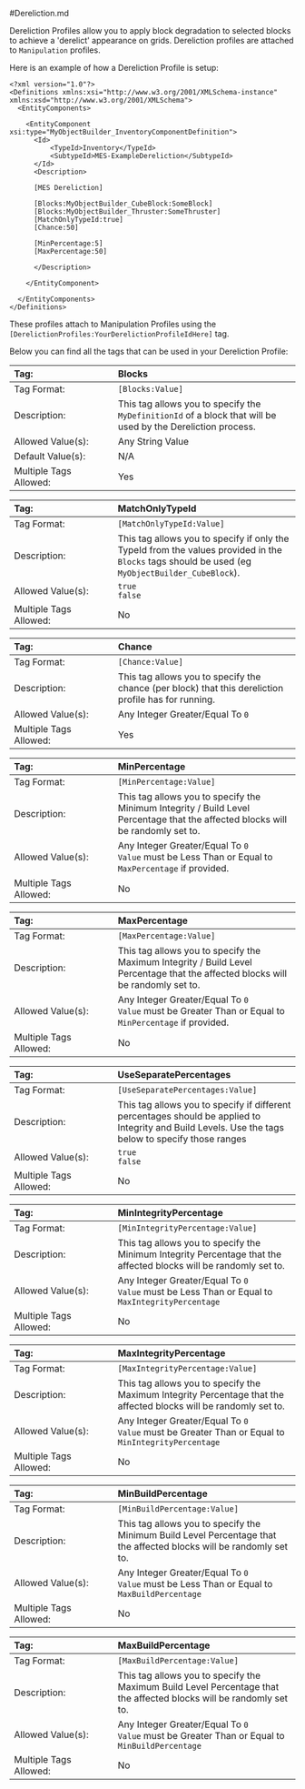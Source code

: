 #Dereliction.md

Dereliction Profiles allow you to apply block degradation to selected blocks to achieve a 'derelict' appearance on grids. Dereliction profiles are attached to `Manipulation` profiles.

Here is an example of how a Dereliction Profile is setup:

```
<?xml version="1.0"?>
<Definitions xmlns:xsi="http://www.w3.org/2001/XMLSchema-instance" xmlns:xsd="http://www.w3.org/2001/XMLSchema">
  <EntityComponents>

    <EntityComponent xsi:type="MyObjectBuilder_InventoryComponentDefinition">
      <Id>
          <TypeId>Inventory</TypeId>
          <SubtypeId>MES-ExampleDereliction</SubtypeId>
      </Id>
      <Description>

      [MES Dereliction]

      [Blocks:MyObjectBuilder_CubeBlock:SomeBlock]
      [Blocks:MyObjectBuilder_Thruster:SomeThruster]
      [MatchOnlyTypeId:true]
      [Chance:50]
      
      [MinPercentage:5]
      [MaxPercentage:50]
      
      </Description>
      
    </EntityComponent>

  </EntityComponents>
</Definitions>
```

These profiles attach to Manipulation Profiles using the `[DerelictionProfiles:YourDerelictionProfileIdHere]` tag.

Below you can find all the tags that can be used in your Dereliction Profile:

<!-- Blocks -->
|Tag:&nbsp;&nbsp;&nbsp;&nbsp;&nbsp;&nbsp;&nbsp;&nbsp;&nbsp;&nbsp;&nbsp;&nbsp;&nbsp;&nbsp;&nbsp;&nbsp;&nbsp;&nbsp;&nbsp;&nbsp;&nbsp;&nbsp;&nbsp;&nbsp;&nbsp;&nbsp;&nbsp;&nbsp;&nbsp;&nbsp;&nbsp;|Blocks|
|:----|:----|
|Tag Format:|`[Blocks:Value]`|
|Description:|This tag allows you to specify the `MyDefinitionId` of a block that will be used by the Dereliction process.|
|Allowed Value(s):|Any String Value|
|Default Value(s):|N/A|
|Multiple Tags Allowed:|Yes|

<!-- MatchOnlyTypeId -->
|Tag:&nbsp;&nbsp;&nbsp;&nbsp;&nbsp;&nbsp;&nbsp;&nbsp;&nbsp;&nbsp;&nbsp;&nbsp;&nbsp;&nbsp;&nbsp;&nbsp;&nbsp;&nbsp;&nbsp;&nbsp;&nbsp;&nbsp;&nbsp;&nbsp;&nbsp;&nbsp;&nbsp;&nbsp;&nbsp;&nbsp;&nbsp;|MatchOnlyTypeId|
|:----|:----|
|Tag Format:|`[MatchOnlyTypeId:Value]`|
|Description:|This tag allows you to specify if only the TypeId from the values provided in the `Blocks` tags should be used (eg `MyObjectBuilder_CubeBlock`).|
|Allowed Value(s):|`true`<br />`false`|
|Multiple Tags Allowed:|No|

<!-- Chance -->
|Tag:&nbsp;&nbsp;&nbsp;&nbsp;&nbsp;&nbsp;&nbsp;&nbsp;&nbsp;&nbsp;&nbsp;&nbsp;&nbsp;&nbsp;&nbsp;&nbsp;&nbsp;&nbsp;&nbsp;&nbsp;&nbsp;&nbsp;&nbsp;&nbsp;&nbsp;&nbsp;&nbsp;&nbsp;&nbsp;&nbsp;&nbsp;|Chance|
|:----|:----|
|Tag Format:|`[Chance:Value]`|
|Description:|This tag allows you to specify the chance (per block) that this dereliction profile has for running.|
|Allowed Value(s):|Any Integer Greater/Equal To `0`|
|Multiple Tags Allowed:|Yes|

<!-- MinPercentage -->
|Tag:&nbsp;&nbsp;&nbsp;&nbsp;&nbsp;&nbsp;&nbsp;&nbsp;&nbsp;&nbsp;&nbsp;&nbsp;&nbsp;&nbsp;&nbsp;&nbsp;&nbsp;&nbsp;&nbsp;&nbsp;&nbsp;&nbsp;&nbsp;&nbsp;&nbsp;&nbsp;&nbsp;&nbsp;&nbsp;&nbsp;&nbsp;|MinPercentage|
|:----|:----|
|Tag Format:|`[MinPercentage:Value]`|
|Description:|This tag allows you to specify the Minimum Integrity / Build Level Percentage that the affected blocks will be randomly set to.|
|Allowed Value(s):|Any Integer Greater/Equal To `0`<br />`Value` must be Less Than or Equal to `MaxPercentage` if provided.|
|Multiple Tags Allowed:|No|

<!-- MaxPercentage -->
|Tag:&nbsp;&nbsp;&nbsp;&nbsp;&nbsp;&nbsp;&nbsp;&nbsp;&nbsp;&nbsp;&nbsp;&nbsp;&nbsp;&nbsp;&nbsp;&nbsp;&nbsp;&nbsp;&nbsp;&nbsp;&nbsp;&nbsp;&nbsp;&nbsp;&nbsp;&nbsp;&nbsp;&nbsp;&nbsp;&nbsp;&nbsp;|MaxPercentage|
|:----|:----|
|Tag Format:|`[MaxPercentage:Value]`|
|Description:|This tag allows you to specify the Maximum Integrity / Build Level Percentage that the affected blocks will be randomly set to.|
|Allowed Value(s):|Any Integer Greater/Equal To `0`<br />`Value` must be Greater Than or Equal to `MinPercentage` if provided.|
|Multiple Tags Allowed:|No|

<!-- UseSeparatePercentages -->
|Tag:&nbsp;&nbsp;&nbsp;&nbsp;&nbsp;&nbsp;&nbsp;&nbsp;&nbsp;&nbsp;&nbsp;&nbsp;&nbsp;&nbsp;&nbsp;&nbsp;&nbsp;&nbsp;&nbsp;&nbsp;&nbsp;&nbsp;&nbsp;&nbsp;&nbsp;&nbsp;&nbsp;&nbsp;&nbsp;&nbsp;&nbsp;|UseSeparatePercentages|
|:----|:----|
|Tag Format:|`[UseSeparatePercentages:Value]`|
|Description:|This tag allows you to specify if different percentages should be applied to Integrity and Build Levels. Use the tags below to specify those ranges|
|Allowed Value(s):|`true`<br />`false`|
|Multiple Tags Allowed:|No|

<!-- MinIntegrityPercentage -->
|Tag:&nbsp;&nbsp;&nbsp;&nbsp;&nbsp;&nbsp;&nbsp;&nbsp;&nbsp;&nbsp;&nbsp;&nbsp;&nbsp;&nbsp;&nbsp;&nbsp;&nbsp;&nbsp;&nbsp;&nbsp;&nbsp;&nbsp;&nbsp;&nbsp;&nbsp;&nbsp;&nbsp;&nbsp;&nbsp;&nbsp;&nbsp;|MinIntegrityPercentage|
|:----|:----|
|Tag Format:|`[MinIntegrityPercentage:Value]`|
|Description:|This tag allows you to specify the Minimum Integrity Percentage that the affected blocks will be randomly set to.|
|Allowed Value(s):|Any Integer Greater/Equal To `0`<br />`Value` must be Less Than or Equal to `MaxIntegrityPercentage`|
|Multiple Tags Allowed:|No|

<!-- MaxIntegrityPercentage -->
|Tag:&nbsp;&nbsp;&nbsp;&nbsp;&nbsp;&nbsp;&nbsp;&nbsp;&nbsp;&nbsp;&nbsp;&nbsp;&nbsp;&nbsp;&nbsp;&nbsp;&nbsp;&nbsp;&nbsp;&nbsp;&nbsp;&nbsp;&nbsp;&nbsp;&nbsp;&nbsp;&nbsp;&nbsp;&nbsp;&nbsp;&nbsp;|MaxIntegrityPercentage|
|:----|:----|
|Tag Format:|`[MaxIntegrityPercentage:Value]`|
|Description:|This tag allows you to specify the Maximum Integrity Percentage that the affected blocks will be randomly set to.|
|Allowed Value(s):|Any Integer Greater/Equal To `0`<br />`Value` must be Greater Than or Equal to `MinIntegrityPercentage`|
|Multiple Tags Allowed:|No|

<!-- MinBuildPercentage -->
|Tag:&nbsp;&nbsp;&nbsp;&nbsp;&nbsp;&nbsp;&nbsp;&nbsp;&nbsp;&nbsp;&nbsp;&nbsp;&nbsp;&nbsp;&nbsp;&nbsp;&nbsp;&nbsp;&nbsp;&nbsp;&nbsp;&nbsp;&nbsp;&nbsp;&nbsp;&nbsp;&nbsp;&nbsp;&nbsp;&nbsp;&nbsp;|MinBuildPercentage|
|:----|:----|
|Tag Format:|`[MinBuildPercentage:Value]`|
|Description:|This tag allows you to specify the Minimum Build Level Percentage that the affected blocks will be randomly set to.|
|Allowed Value(s):|Any Integer Greater/Equal To `0`<br />`Value` must be Less Than or Equal to `MaxBuildPercentage`|
|Multiple Tags Allowed:|No|

<!-- MaxBuildPercentage -->
|Tag:&nbsp;&nbsp;&nbsp;&nbsp;&nbsp;&nbsp;&nbsp;&nbsp;&nbsp;&nbsp;&nbsp;&nbsp;&nbsp;&nbsp;&nbsp;&nbsp;&nbsp;&nbsp;&nbsp;&nbsp;&nbsp;&nbsp;&nbsp;&nbsp;&nbsp;&nbsp;&nbsp;&nbsp;&nbsp;&nbsp;&nbsp;|MaxBuildPercentage|
|:----|:----|
|Tag Format:|`[MaxBuildPercentage:Value]`|
|Description:|This tag allows you to specify the Maximum Build Level Percentage that the affected blocks will be randomly set to.|
|Allowed Value(s):|Any Integer Greater/Equal To `0`<br />`Value` must be Greater Than or Equal to `MinBuildPercentage`|
|Multiple Tags Allowed:|No|

